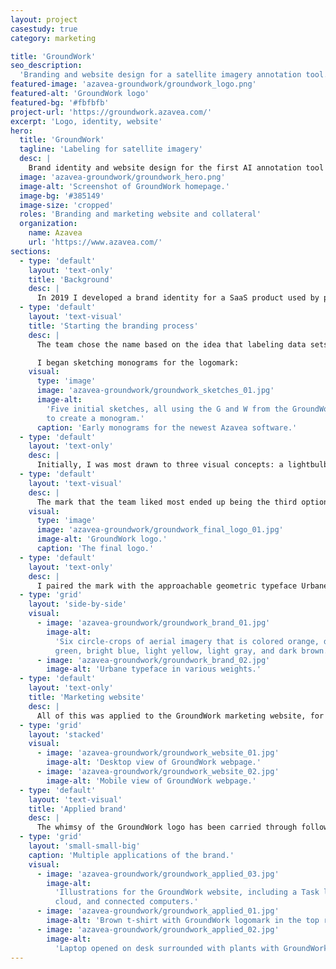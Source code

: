 ```yaml
---
layout: project
casestudy: true
category: marketing

title: 'GroundWork'
seo_description:
  'Branding and website design for a satellite imagery annotation tool.'
featured-image: 'azavea-groundwork/groundwork_logo.png'
featured-alt: 'GroundWork logo'
featured-bg: '#fbfbfb'
project-url: 'https://groundwork.azavea.com/'
excerpt: 'Logo, identity, website'
hero:
  title: 'GroundWork'
  tagline: 'Labeling for satellite imagery'
  desc: |
    Brand identity and website design for the first AI annotation tool built with satellite imagery in mind.
  image: 'azavea-groundwork/groundwork_hero.png'
  image-alt: 'Screenshot of GroundWork homepage.'
  image-bg: '#385149'
  image-size: 'cropped'
  roles: 'Branding and marketing website and collateral'
  organization:
    name: Azavea
    url: 'https://www.azavea.com/'
sections:
  - type: 'default'
    layout: 'text-only'
    title: 'Background'
    desc: |
      In 2019 I developed a brand identity for a SaaS product used by professionals aiming to label satellite imagery for AI. There were many excellent labeling tools, but none developed with geospatial data as the focus. The product enabled data labeling teams to easily and efficiently label large amounts of images.
  - type: 'default'
    layout: 'text-visual'
    title: 'Starting the branding process'
    desc: |
      The team chose the name based on the idea that labeling data sets the “groundwork” for every machine learning project. With this concept in mind, I began exploring potential images that could highlight GroundWork’s important role. 

      I began sketching monograms for the logomark:
    visual:
      type: 'image'
      image: 'azavea-groundwork/groundwork_sketches_01.jpg'
      image-alt:
        'Five initial sketches, all using the G and W from the GroundWork name
        to create a monogram.'
      caption: 'Early monograms for the newest Azavea software.'
  - type: 'default'
    layout: 'text-only'
    desc: |
      Initially, I was most drawn to three visual concepts: a lightbulb, map marker, and hot air balloon. Each pointed out a key differentiator for GroundWork. The first referenced the fact that ground is the reference point in an electrical current through which voltages are measured, which related to how GroundWork helps organizations establish “ground truth” in machine learning projects. The second was more simple, simply referencing that GroundWork is made for labeling map data, as that presents unique challenges to practicioners.
  - type: 'default'
    layout: 'text-visual'
    desc: |
      The mark that the team liked most ended up being the third option, which may be the most abstract and playful concept of the three: a hot air balloon. This was meant to represent the perspective that accurate labeling will offer a machine learning project by highlighting the high vantage point from which satellite imagery is taken.
    visual:
      type: 'image'
      image: 'azavea-groundwork/groundwork_final_logo_01.jpg'
      image-alt: 'GroundWork logo.'
      caption: 'The final logo.'
  - type: 'default'
    layout: 'text-only'
    desc: |
      I paired the mark with the approachable geometric typeface Urbane and developed a color scheme for UI and collateral applications.
  - type: 'grid'
    layout: 'side-by-side'
    visual:
      - image: 'azavea-groundwork/groundwork_brand_01.jpg'
        image-alt:
          'Six circle-crops of aerial imagery that is colored orange, deep
          green, bright blue, light yellow, light gray, and dark brown.'
      - image: 'azavea-groundwork/groundwork_brand_02.jpg'
        image-alt: 'Urbane typeface in various weights.'
  - type: 'default'
    layout: 'text-only'
    title: 'Marketing website'
    desc: |
      All of this was applied to the GroundWork marketing website, for which I completed the initial wireframes and design. My fantastic colleague, [Matt Williams](https://mattwilliams.design/) developed the website and added additional illustrations.
  - type: 'grid'
    layout: 'stacked'
    visual:
      - image: 'azavea-groundwork/groundwork_website_01.jpg'
        image-alt: 'Desktop view of GroundWork webpage.'
      - image: 'azavea-groundwork/groundwork_website_02.jpg'
        image-alt: 'Mobile view of GroundWork webpage.'
  - type: 'default'
    layout: 'text-visual'
    title: 'Applied brand'
    desc: |
      The whimsy of the GroundWork logo has been carried through follow-up design work, such as supporting illustrations, apparel for employees, and stickers.
  - type: 'grid'
    layout: 'small-small-big'
    caption: 'Multiple applications of the brand.'
    visual:
      - image: 'azavea-groundwork/groundwork_applied_03.jpg'
        image-alt:
          'Illustrations for the GroundWork website, including a Task list, map,
          cloud, and connected computers.'
      - image: 'azavea-groundwork/groundwork_applied_01.jpg'
        image-alt: 'Brown t-shirt with GroundWork logomark in the top right.'
      - image: 'azavea-groundwork/groundwork_applied_02.jpg'
        image-alt:
          'Laptop opened on desk surrounded with plants with GroundWork sticker.'
---
```

